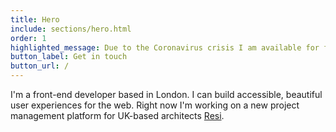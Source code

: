 ```yaml
---
title: Hero
include: sections/hero.html
order: 1
highlighted_message: Due to the Coronavirus crisis I am available for freelance projects. Get in touch if you want to build something cool.
button_label: Get in touch
button_url: /
---
```


I'm a front-end developer based in London. I can build accessible, beautiful user experiences for the web. Right now I'm working on a new project management platform for UK-based architects [Resi](https://resi.co.uk/). 
